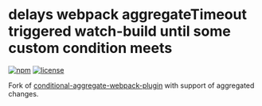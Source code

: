 # delays webpack aggregateTimeout triggered watch-build until some custom condition meets

[![npm](https://img.shields.io/npm/v/dk-conditional-aggregate-webpack-plugin)](https://www.npmjs.com/package/dk-conditional-aggregate-webpack-plugin)
[![license](https://img.shields.io/npm/l/dk-conditional-aggregate-webpack-plugin)](https://github.com/dkazakov8/dk-conditional-aggregate-webpack-plugin/blob/master/LICENSE)

Fork of [conditional-aggregate-webpack-plugin](https://github.com/DmitryKoterov/conditional-aggregate-webpack-plugin)
with support of aggregated changes.
